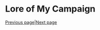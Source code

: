 # Lore of My Campaign
[Previous page][R]|[Next page][M]



































[R]: DND5ERules.md "D&D 5E Rules"
[M]: Maps.md "Maps"






